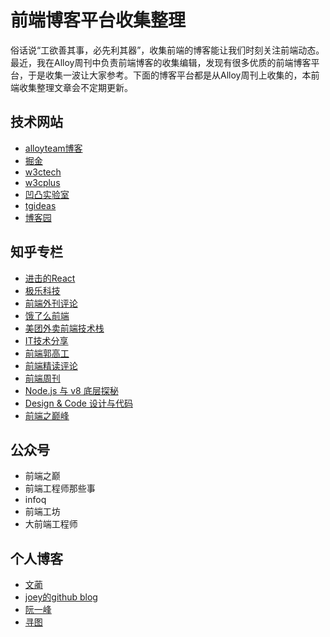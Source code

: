 # 前端博客平台收集整理
俗话说“工欲善其事，必先利其器”，收集前端的博客能让我们时刻关注前端动态。最近，我在Alloy周刊中负责前端博客的收集编辑，发现有很多优质的前端博客平台，于是收集一波让大家参考。下面的博客平台都是从Alloy周刊上收集的，本前端收集整理文章会不定期更新。

## 技术网站
* [alloyteam博客](http://www.alloyteam.com/page/0/)
* [掘金](https://juejin.im/)
* [w3ctech](http://www.w3ctech.com)
* [w3cplus](http://www.w3cplus.com)
* [凹凸实验室](https://aotu.io/index.html)
* [tgideas](http://tgideas.qq.com/)
* [博客园](http://www.cnblogs.com/)

## 知乎专栏
* [进击的React](https://zhuanlan.zhihu.com/advancing-react)
* [极乐科技](https://zhuanlan.zhihu.com/dreawer)
* [前端外刊评论](https://zhuanlan.zhihu.com/FrontendMagazine)
* [饿了么前端](https://zhuanlan.zhihu.com/ElemeFE)
* [美团外卖前端技术栈](https://zhuanlan.zhihu.com/meituanwaimai)
* [IT技术分享](https://zhuanlan.zhihu.com/itlion114)
* [前端郭高工](https://zhuanlan.zhihu.com/biqing)
* [前端精读评论](https://zhuanlan.zhihu.com/FrontendPerusal)
* [前端周刊](https://zhuanlan.zhihu.com/feweekly)
* [Node.js 与 v8 底层探秘](https://zhuanlan.zhihu.com/node-v8)
* [Design & Code 设计与代码](https://zhuanlan.zhihu.com/design-code)
* [前端之巅峰](https://zhuanlan.zhihu.com/qianduanzhidian)


## 公众号
* 前端之巅
* 前端工程师那些事
* infoq
* 前端工坊
* 大前端工程师


## 个人博客
* [文蔺](http://www.wemlion.com/)
* [joey的github blog](https://github.com/joeyguo/blog)
* [阮一峰](http://www.ruanyifeng.com/blog/)
* [寻图](http://www.cnbolgs.com/xuntu/)